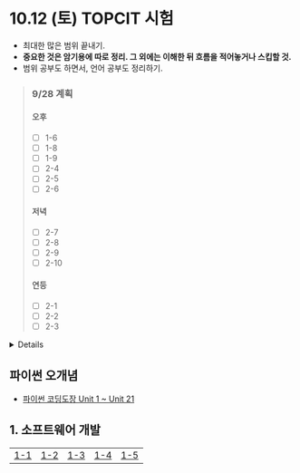 
# 10.12 (토) TOPCIT 시험
- 최대한 많은 범위 끝내기.
- **중요한 것은 암기용에 따로 정리. 그 외에는 이해한 뒤 흐름을 적어놓거나 스킵할 것.**
- 범위 공부도 하면서, 언어 공부도 정리하기.

> ### 9/28 계획
> #### 오후
> - [ ] 1-6
> - [ ] 1-8
> - [ ] 1-9
> - [ ] 2-4
> - [ ] 2-5
> - [ ] 2-6
> #### 저녁
> - [ ] 2-7
> - [ ] 2-8
> - [ ] 2-9
> - [ ] 2-10
> #### 연등
> - [ ] 2-1
> - [ ] 2-2
> - [ ] 2-3

<details>

- 9/30 : 1과목 완료 (출력)
- 10/1 : 3과목 1/2
- 10/2 : 2과목 완료 (출력)
- 10/3 : 3과목 완료 (출력)
- 10/4 : 5과목 5
- 10/5 : 4과목 완료 (출력)
- 10/6 : 5과목 완료 (출력)
- 10/7 : 6과목 1/3
- 10/8 : 6과목 2/3
- 10/9 : 6과목 완료 및 기출 전체 수집 (출력)
- 10/10~10/11 : 암기

</details>

## 파이썬 오개념
- [파이썬 코딩도장 Unit 1 ~ Unit 21](https://github.com/r3j0/TIL/blob/main/TOPCIT/20240927_topcit_py.md)

## 1. 소프트웨어 개발
<table>
  <tr>
    <td><a href="https://github.com/r3j0/TIL/blob/main/TOPCIT/20240928_topcit_1_1.md">1-1</a></td>
    <td><a href="https://github.com/r3j0/TIL/blob/main/TOPCIT/20240928_topcit_1_2.md">1-2</a></td>
    <td><a href="https://github.com/r3j0/TIL/blob/main/TOPCIT/20240928_topcit_1_3.md">1-3</a></td>
    <td><a href="https://github.com/r3j0/TIL/blob/main/TOPCIT/20240928_topcit_1_4.md">1-4</a></td>
    <td><a href="https://github.com/r3j0/TIL/blob/main/TOPCIT/20240928_topcit_1_5.md">1-5</a></td>
  </tr>
</table>
